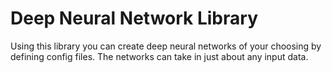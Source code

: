 # Deep Neural Network Library

Using this library you can create deep neural networks of your choosing by
defining config files. The networks can take in just about any input data. 
